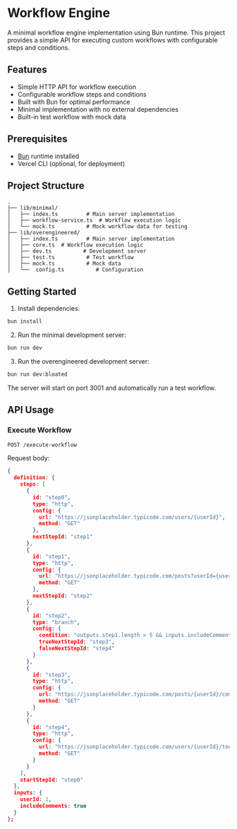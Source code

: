 # Workflow Engine

A minimal workflow engine implementation using Bun runtime. This project provides a simple API for executing custom workflows with configurable steps and conditions.

## Features

- Simple HTTP API for workflow execution
- Configurable workflow steps and conditions
- Built with Bun for optimal performance
- Minimal implementation with no external dependencies
- Built-in test workflow with mock data

## Prerequisites

- [Bun](https://bun.sh) runtime installed
- Vercel CLI (optional, for deployment)

## Project Structure

```
.
├── lib/minimal/
│   ├── index.ts         # Main server implementation
│   ├── workflow-service.ts  # Workflow execution logic
│   └── mock.ts          # Mock workflow data for testing
├── lib/overengineered/
│   ├── index.ts         # Main server implementation
│   ├── core.ts  # Workflow execution logic
│   ├── dev.ts          # Development server
│   ├── test.ts          # Test workflow
│   ├── mock.ts          # Mock data
│   └──  config.ts          # Configuration
```

## Getting Started

1. Install dependencies:
```bash
bun install
```

2. Run the minimal development server:
```bash
bun run dev
```

3. Run the overengineered development server:
```bash
bun run dev:bloated
```

The server will start on port 3001 and automatically run a test workflow.

## API Usage

### Execute Workflow

```bash
POST /execute-workflow
```

Request body:
```json
{
  definition: {
    steps: [
      {
        id: "step0",
        type: "http",
        config: {
          url: "https://jsonplaceholder.typicode.com/users/{userId}",
          method: "GET"
        },
        nextStepId: "step1"
      },
      {
        id: "step1",
        type: "http",
        config: {
          url: "https://jsonplaceholder.typicode.com/posts?userId={userId}",
          method: "GET"
        },
        nextStepId: "step2"
      },
      {
        id: "step2",
        type: "branch",
        config: {
          condition: "outputs.step1.length > 5 && inputs.includeComments",
          trueNextStepId: "step3",
          falseNextStepId: "step4"
        }
      },
      {
        id: "step3",
        type: "http",
        config: {
          url: "https://jsonplaceholder.typicode.com/posts/{userId}/comments",
          method: "GET"
        }
      },
      {
        id: "step4",
        type: "http",
        config: {
          url: "https://jsonplaceholder.typicode.com/users/{userId}/todos",
          method: "GET"
        }
      }
    ],
    startStepId: "step0"
  },
  inputs: {
    userId: 1,
    includeComments: true
  }
};

```

